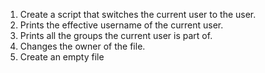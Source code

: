 1. Create a script that switches the current user to the user.
2. Prints the effective username of the current user.
3. Prints all the groups the current user is part of.
4. Changes the owner of the file.
5. Create an empty file